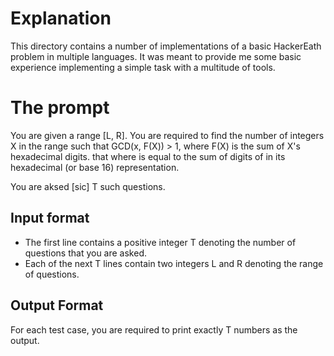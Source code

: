 
# Explanation

This directory contains a number of implementations of a basic HackerEath problem in multiple
languages. It was meant to provide me some basic experience implementing a simple task with a 
multitude of tools. 

# The prompt

You are given a range \[L, R\]. You are required to find the number of integers X in the range such 
that GCD(x, F(X)) > 1, where F(X) is the sum of X's hexadecimal digits. that where is equal to the 
sum of digits of in its hexadecimal (or base 16) representation.

You are aksed \[sic\] T such questions. 

## Input format

* The first line contains a positive integer T denoting the number of questions that you are asked.
* Each of the next T lines contain two integers L and R denoting the range of questions.

## Output Format

For each test case, you are required to print exactly T numbers as the output. 